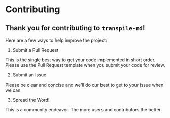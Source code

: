 # Contributing

## Thank you for contributing to `transpile-md`!

Here are a few ways to help improve the project:

1. Submit a Pull Request

This is the single best way to get your code implemented in short order. Please use the Pull Request template when you submit your code for review.

2. Submit an Issue

Please be clear and concise and we'll do our best to get to your issue when we can.

3. Spread the Word!

This is a community endeavor. The more users and contributors the better.

